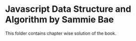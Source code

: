 # Javascript Data Structure and Algorithm by Sammie Bae


This folder contains chapter wise solution of the book.
